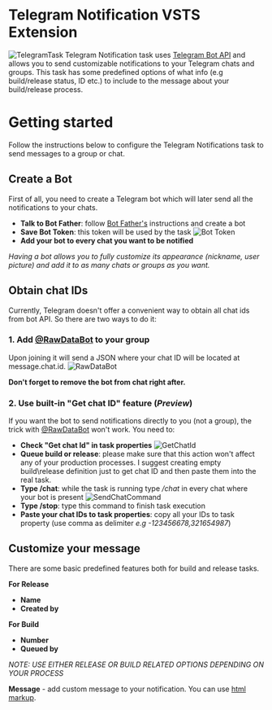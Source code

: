 
# Telegram Notification VSTS Extension
![TelegramTask](https://raw.githubusercontent.com/JackB1ack/telegram-notification/master/Screenshots/main.PNG)
Telegram Notification task uses [Telegram Bot API](https://core.telegram.org/bots) and allows you to send customizable notifications to your Telegram chats and groups.
This task has some predefined options of what info (e.g build/release status, ID etc.) to include to the message about your build/release process.

# Getting started
Follow the instructions below to configure the Telegram Notifications task to send messages to a group or chat.

## Create a Bot
First of all, you need to create a Telegram bot which will later send all the notifications to your chats.

* **Talk to Bot Father**: follow [Bot Father's](https://core.telegram.org/bots#6-botfather) instructions and create a bot
* **Save Bot Token**: this token will be used by the task
![Bot Token](https://raw.githubusercontent.com/JackB1ack/telegram-notification/master/Screenshots/botfather.PNG)
* **Add your bot to every chat you want to be notified**

*Having a bot allows you to fully customize its appearance (nickname, user picture) and add it to as many chats or groups as you want.*

## Obtain chat IDs
Currently, Telegram doesn't offer a convenient way to obtain all chat ids from bot API. 
So there are two ways to do it:

### 1. Add  [@RawDataBot](https://t.me/RawDataBot) to your group

Upon joining it will send a JSON where your chat ID will be located at message.chat.id.
![RawDataBot](https://raw.githubusercontent.com/JackB1ack/telegram-notification/master/Screenshots/rawdatabot.PNG)

**Don't forget to remove the bot from chat right after.**

### 2. Use built-in "Get chat ID" feature (*Preview*)

If you want the bot to send notifications directly to you (not a group), the trick with [@RawDataBot](https://t.me/RawDataBot) won't work. You need to:

* **Check "Get chat Id" in task properties**
![GetChatId]()
* **Queue build or release**: please make sure that this action won't affect any of your production processes. I suggest creating empty build\release definition just to get chat ID and then paste them into the real task.
* **Type /chat**: while the task is running type */chat* in every chat where your bot is present
![SendChatCommand](https://raw.githubusercontent.com/JackB1ack/telegram-notification/master/Screenshots/chatId.PNG)
* **Type /stop**: type this command to finish task execution
* **Paste your chat IDs to task properties**: copy all your IDs to task property (use comma as delimiter *e.g -123456678,321654987*)

## Customize your message

There are some basic predefined features both for build and release tasks.

**For Release**

* **Name** 
* **Created by**

**For Build**

* **Number**
* **Queued by**

*NOTE: USE EITHER RELEASE OR BUILD RELATED OPTIONS DEPENDING ON YOUR PROCESS*

**Message** - add custom message  to your notification. You can use [html markup](https://core.telegram.org/bots/api#html-style).
